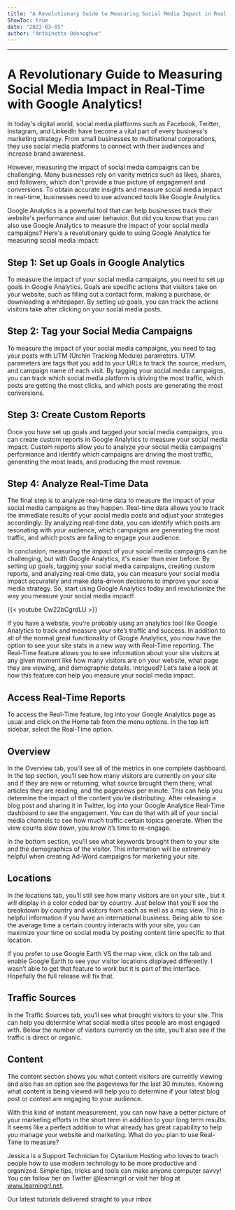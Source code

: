 ```yaml
---
title: "A Revolutionary Guide to Measuring Social Media Impact in Real-Time with Google Analytics!"
ShowToc: true 
date: "2023-03-05"
author: "Antoinette Odonoghue"
---
```

*****
# A Revolutionary Guide to Measuring Social Media Impact in Real-Time with Google Analytics!

In today's digital world, social media platforms such as Facebook, Twitter, Instagram, and LinkedIn have become a vital part of every business's marketing strategy. From small businesses to multinational corporations, they use social media platforms to connect with their audiences and increase brand awareness.

However, measuring the impact of social media campaigns can be challenging. Many businesses rely on vanity metrics such as likes, shares, and followers, which don't provide a true picture of engagement and conversions. To obtain accurate insights and measure social media impact in real-time, businesses need to use advanced tools like Google Analytics.

Google Analytics is a powerful tool that can help businesses track their website's performance and user behavior. But did you know that you can also use Google Analytics to measure the impact of your social media campaigns? Here's a revolutionary guide to using Google Analytics for measuring social media impact:

## Step 1: Set up Goals in Google Analytics

To measure the impact of your social media campaigns, you need to set up goals in Google Analytics. Goals are specific actions that visitors take on your website, such as filling out a contact form, making a purchase, or downloading a whitepaper. By setting up goals, you can track the actions visitors take after clicking on your social media posts.

## Step 2: Tag your Social Media Campaigns

To measure the impact of your social media campaigns, you need to tag your posts with UTM (Urchin Tracking Module) parameters. UTM parameters are tags that you add to your URLs to track the source, medium, and campaign name of each visit. By tagging your social media campaigns, you can track which social media platform is driving the most traffic, which posts are getting the most clicks, and which posts are generating the most conversions.

## Step 3: Create Custom Reports

Once you have set up goals and tagged your social media campaigns, you can create custom reports in Google Analytics to measure your social media impact. Custom reports allow you to analyze your social media campaigns' performance and identify which campaigns are driving the most traffic, generating the most leads, and producing the most revenue.

## Step 4: Analyze Real-Time Data

The final step is to analyze real-time data to measure the impact of your social media campaigns as they happen. Real-time data allows you to track the immediate results of your social media posts and adjust your strategies accordingly. By analyzing real-time data, you can identify which posts are resonating with your audience, which campaigns are generating the most traffic, and which posts are failing to engage your audience.

In conclusion, measuring the impact of your social media campaigns can be challenging, but with Google Analytics, it's easier than ever before. By setting up goals, tagging your social media campaigns, creating custom reports, and analyzing real-time data, you can measure your social media impact accurately and make data-driven decisions to improve your social media strategy. So, start using Google Analytics today and revolutionize the way you measure your social media impact!

{{< youtube Cw22bCgrdLU >}} 



If you have a website, you’re probably using an analytics tool like Google Analytics to track and measure your site’s traffic and success. In addition to all of the normal great functionality of Google Analytics, you now have the option to see your site stats in a new way with Real-Time reporting. The Real-Time feature allows you to see information about your site visitors at any given moment like how many visitors are on your website, what page they are viewing, and demographic details. Intrigued? Let’s take a look at how this feature can help you measure your social media impact.

 
## Access Real-Time Reports
 
To access the Real-Time feature, log into your Google Analytics page as usual and click on the Home tab from the menu options. In the top left sidebar, select the Real-Time option.
 

 
## Overview
 
In the Overview tab, you’ll see all of the metrics in one complete dashboard. In the top section, you’ll see how many visitors are currently on your site and if they are new or returning, what source brought them there, what articles they are reading, and the pageviews per minute. This can help you determine the impact of the content you’re distributing. After releasing a blog post and sharing it in Twitter, log into your Google Analytice Real-Time dashboard to see the engagement. You can do that with all of your social media channels to see how much traffic certain topics generate. When the view counts slow down, you know it’s time to re-engage.
 
In the bottom section, you’ll see what keywords brought them to your site and the demographics of the visitor. This information will be extremely helpful when creating Ad-Word campaigns for marketing your site.
 
## Locations
 
In the locations tab, you’ll still see how many visitors are on your site., but it will display in a color coded bar by country. Just below that you’ll see the breakdown by country and visitors from each as well as a map view. This is helpful information if you have an international business. Being able to see the average time a certain country interacts with your site, you can maximize your time on social media by posting content time specific to that location.
 
If you prefer to use Google Earth VS the map view, click on the tab and enable Google Earth to see your visitor locations displayed differently. I wasn’t able to get that feature to work but it is part of the interface. Hopefully the full release will fix that.
 
## Traffic Sources
 
In the Traffic Sources tab, you’ll see what brought visitors to your site. This can help you determine what social media sites people are most engaged with. Below the number of visitors currently on the site, you’ll also see if the traffic is direct or organic.
 
## Content
 
The content section shows you what content visitors are currently viewing and also has an option see the pageviews for the last 30 minutes. Knowing what content is being viewed will help you to determine if your latest blog post or contest are engaging to your audience.
 
With this kind of instant measurement, you can now have a better picture of your marketing efforts in the short term in addition to your long term results. It seems like a perfect addition to what already has great capability to help you manage your website and marketing. What do you plan to use Real-Time to measure?
 
Jessica is a Support Technician for Cytanium Hosting who loves to teach people how to use modern technology to be more productive and organized. Simple tips, tricks and tools can make anyone computer savvy! You can follow her on Twitter @learningrl or visit her blog at www.learningrl.net.
 
Our latest tutorials delivered straight to your inbox





